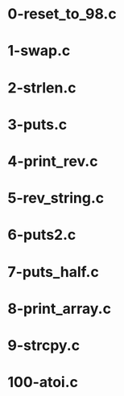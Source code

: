 # 0-reset_to_98.c
# 1-swap.c
# 2-strlen.c
# 3-puts.c
# 4-print_rev.c
# 5-rev_string.c
# 6-puts2.c
# 7-puts_half.c
# 8-print_array.c
# 9-strcpy.c
# 100-atoi.c
